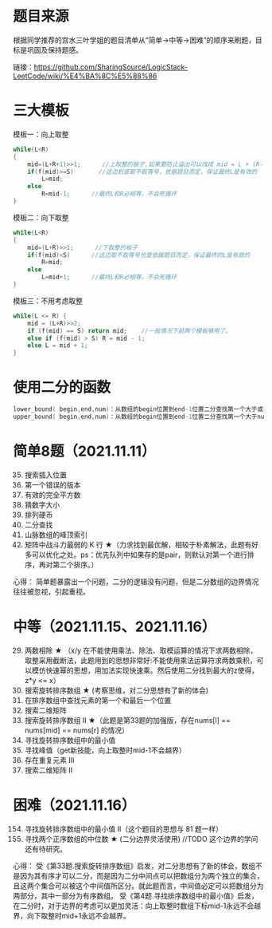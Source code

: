 # 题目来源
根据同学推荐的宫水三叶学姐的题目清单从“简单->中等->困难”的顺序来刷题，目标是巩固及保持题感。

链接：https://github.com/SharingSource/LogicStack-LeetCode/wiki/%E4%BA%8C%E5%88%86

# 三大模板
模板一：向上取整
```c++
while(L<R)              
{
    mid=(L+R+1)>>1;      //上取整的板子,如果要防止溢出可以改成 mid = L + (R-L+1)>>1;
    if(f(mid)>=S)       //这边到底取不取等号，依据题目而定，保证最终L是有效的
        L=mid;      
    else
        R=mid-1;      //最终L和R必相等，不会死循环
}
```

模板二：向下取整
```c++
while(L<R)                    
{
    mid=(L+R)>>1;      //下取整的板子 
    if(f(mid)<S)      //这边取不取等号也是依据题目而定，保证最终的L是有效的
        R=mid;      
    else
        L=mid+1;      //最终L和R必相等，不会死循环
} 
```

模板三：不用考虑取整
```c++
while(L <= R) {
    mid = (L+R)>>2;
    if (f(mid) == S) return mid;    //一般情况下前两个模板够用了。
    else if (f(mid) > S) R = mid - 1;
    else L = mid + 1;
}
```

# 使用二分的函数
```c++
lower_bound( begin,end,num)：从数组的begin位置到end-1位置二分查找第一个大于或等于num的数字，找到返回该数字的地址，不存在则返回end。通过返回的地址减去起始地址begin,得到找到数字在数组中的下标。 
upper_bound( begin,end,num)：从数组的begin位置到end-1位置二分查找第一个大于num的数字，找到返回该数字的地址，不存在则返回end。通过返回的地址减去起始地址begin,得到找到数字在数组中的下标。
```

# 简单8题（2021.11.11）
35. 搜索插入位置
278. 第一个错误的版本
367. 有效的完全平方数
374. 猜数字大小
441. 排列硬币
704. 二分查找
852. 山脉数组的峰顶索引
1337. 矩阵中战斗力最弱的 K 行 ★（力求找到最优解，相较于朴素解法，此题有好多可以优化之处。ps：优先队列中如果存的是pair，则默认对第一个进行排序，再对第二个排序。）

心得：
简单题暴露出一个问题，二分的逻辑没有问题，但是二分数组的边界情况往往被忽视，引起重视。


# 中等（2021.11.15、2021.11.16）
29. 两数相除 ★ （x/y 在不能使用乘法、除法、取模运算的情况下求两数相除，取整采用截断法，此题用到的思想非常好:不能使用乘法运算符求两数乘积，可以模仿快速幂的思想，用加法实现快速乘。然后使用二分找到最大的z使得，z*y <= x）
33. 搜索旋转排序数组 ★ (考察思维，对二分思想有了新的体会)
34. 在排序数组中查找元素的第一个和最后一个位置	
74. 搜索二维矩阵
81. 搜索旋转排序数组 II ★（此题是第33题的加强版，存在nums[l] == nums[mid] == nums[r] 的情况）
153. 寻找旋转排序数组中的最小值
162. 寻找峰值（get新技能，向上取整时mid-1不会越界）
220. 存在重复元素 III
240. 搜索二维矩阵 II

# 困难（2021.11.16）
154. 寻找旋转排序数组中的最小值 II（这个题目的思想与 81 题一样）
4. 寻找两个正序数组的中位数 ★ (二分边界灵活使用) //TODO 这个边界的学问还有待研究。

心得：
受《第33题.搜索旋转排序数组》启发，对二分思想有了新的体会，数组不是因为其有序才可以二分，而是因为二分中间点可以把数组分为两个独立的集合，且这两个集合可以被这个中间值所区分。就此题而言，中间值必定可以把数组分为两部分，其中一部分为有序数组。
受《第4题.寻找排序数组中的最小值》启发，在二分时，对于边界的考虑可以更加灵活：向上取整时数组下标mid-1永远不会越界，向下取整时mid+1永远不会越界。